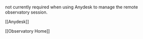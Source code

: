 not currently required when using Anydesk to manage the remote observatory session.

[[Anydesk]]



[[Observatory Home]]
